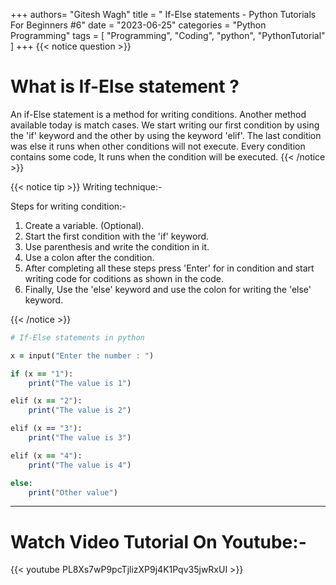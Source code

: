+++
authors= "Gitesh Wagh"
title = " If-Else statements - Python Tutorials For Beginners #6"
date = "2023-06-25"
categories = "Python Programming"
tags = [
  "Programming", 
  "Coding",
  "python",
  "PythonTutorial"
]
+++
{{< notice question >}}
# What is If-Else statement ?
An if-Else statement is a method for writing conditions. Another method available today is match cases. We start writing our first condition by using the 'if' keyword and the other by using the keyword 'elif'. The last condition was else it runs when other conditions will not execute.
Every condition contains some code, It runs when the condition will be executed. 
{{< /notice >}}

{{< notice tip >}}
Writing technique:- 

Steps for writing condition:- 

1.  Create a variable. (Optional). 
2. Start the first condition with the 'if' keyword. 
3. Use parenthesis and write the condition in it. 
4. Use a colon after the condition. 
5. After completing all these steps press 'Enter' for in condition and start writing code for coditions as shown in the code.  
4. Finally, Use the 'else' keyword and use the colon for writing the 'else' keyword. 

{{< /notice >}} 
 
```ruby
# If-Else statements in python

x = input("Enter the number : ")

if (x == "1"):
    print("The value is 1")

elif (x == "2"):
    print("The value is 2")

elif (x == "3"):
    print("The value is 3")

elif (x == "4"):
    print("The value is 4")

else:
    print("Other value")
```
*********************
# Watch Video Tutorial On Youtube:-
{{< youtube PL8Xs7wP9pcTjlizXP9j4K1Pqv35jwRxUI >}}
